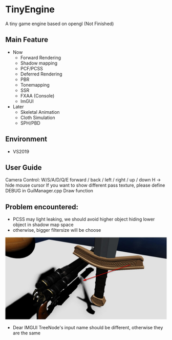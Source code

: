 # TinyEngine
A tiny game engine based on opengl (Not Finished)

## Main Feature
- Now
	- Forward Rendering
	- Shadow mapping
	- PCF/PCSS
	- Deferred Rendering
	- PBR
	- Tonemapping
	- SSR
	- FXAA (Console)
	- ImGUI
 - Later
	- Skeletal Animation 
	- Cloth Simulation
	- SPH/PBD

## Environment
 - VS2019

## User Guide
Camera Control: W/S/A/D/Q/E  forward / back / left / right / up / down
H -> hide mouse cursor
If you want to show different pass texture, please define DEBUG in GuiManager.cpp Draw function

## Problem encountered:
 - PCSS may light leaking, we should avoid higher object hiding lower object in shadow map space
 - otherwise, bigger filtersize will be choose

![PCSS_Light_Leaking](./image/PCSS_light_leaking.jpg)


 - Dear IMGUI TreeNode's input name should be different, otherwise they are the same